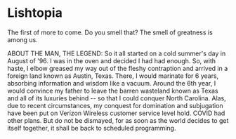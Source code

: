 # Lishtopia
The first of more to come.  Do you smell that?  The smell of greatness is among us.

ABOUT THE MAN, THE LEGEND: So it all started on a cold summer's day in August of '96.  I was in the oven and decided I had had enough.  So, with haste, I elbow greased my way out of the fleshy contraption and arrived in a foreign land known as Austin, Texas.  There, I would marinate for 6 years, absorbing information and wisdom like a vacuum.  Around the 6th year, I would convince my father to leave the barren wasteland known as Texas and all of its luxuries behind -- so that I could conquer North Carolina.  Alas, due to recent circumstances, my conquest for domination and subjugation have been put on Verizon Wireless customer service level hold.  COVID had other plans.  But do not be dismayed, for as soon as the world decides to get itself together, it shall be back to scheduled programming.
